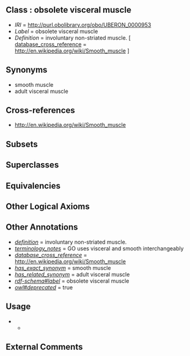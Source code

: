 
## Class : obsolete visceral muscle

 * *IRI* = http://purl.obolibrary.org/obo/UBERON_0000953
 * *Label* = obsolete visceral muscle
 * *Definition* = involuntary non-striated muscle. [ [database_cross_reference](../../ef/oboInOwl#hasDbXref.md) = http://en.wikipedia.org/wiki/Smooth_muscle ]

## Synonyms

 * smooth muscle
 * adult visceral muscle

## Cross-references

 * http://en.wikipedia.org/wiki/Smooth_muscle

## Subsets


## Superclasses


## Equivalencies


## Other Logical Axioms


## Other Annotations

 * *[definition](../../IAO/15/IAO_0000115.md)* = involuntary non-striated muscle.
 * *[terminology_notes](../../UBPROP/13/UBPROP_0000013.md)* = GO uses visceral and smooth interchangeably
 * *[database_cross_reference](../../ef/oboInOwl#hasDbXref.md)* = http://en.wikipedia.org/wiki/Smooth_muscle
 * *[has_exact_synonym](../../ym/oboInOwl#hasExactSynonym.md)* = smooth muscle
 * *[has_related_synonym](../../ym/oboInOwl#hasRelatedSynonym.md)* = adult visceral muscle
 * *[rdf-schema#label](../../el/rdf-schema#label.md)* = obsolete visceral muscle
 * *[owl#deprecated](../../ed/owl#deprecated.md)* = true

## Usage

 * -

## External Comments

